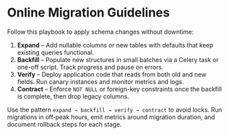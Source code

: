 # Online Migration Guidelines

Follow this playbook to apply schema changes without downtime:

1. **Expand** – Add nullable columns or new tables with defaults that keep
   existing queries functional.
2. **Backfill** – Populate new structures in small batches via a Celery task or
   one-off script. Track progress and pause on errors.
3. **Verify** – Deploy application code that reads from both old and new
   fields. Run canary instances and monitor metrics and logs.
4. **Contract** – Enforce `NOT NULL` or foreign-key constraints once the
   backfill is complete, then drop legacy columns.

Use the pattern `expand → backfill → verify → contract` to avoid locks. Run
migrations in off‑peak hours, emit metrics around migration duration, and
document rollback steps for each stage.
